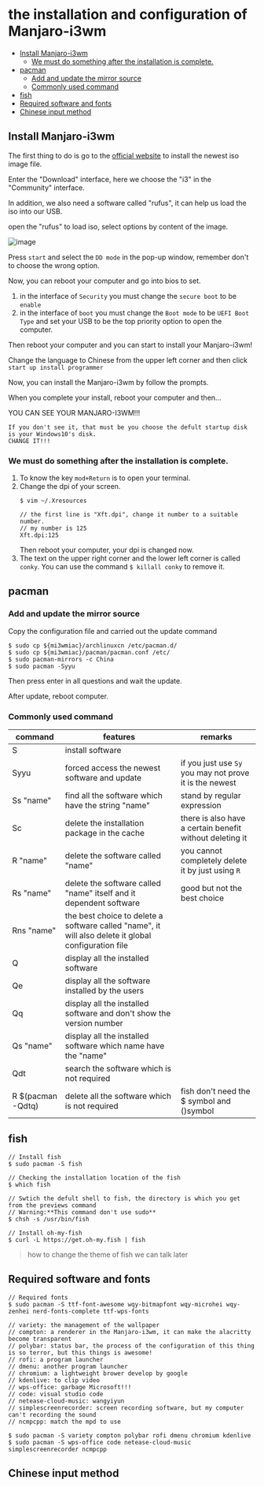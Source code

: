 # the installation and configuration of Manjaro-i3wm

<!-- vim-markdown-toc GFM -->

* [Install Manjaro-i3wm](#install-manjaro-i3wm)
    - [We must do something after the installation is complete.](#we-must-do-something-after-the-installation-is-complete)
* [pacman](#pacman)
    - [Add and update the mirror source](#add-and-update-the-mirror-source)
    - [Commonly used command](#commonly-used-command)
* [fish](#fish)
* [Required software and fonts](#required-software-and-fonts)
* [Chinese input method](#chinese-input-method)

<!-- vim-markdown-toc -->

## Install Manjaro-i3wm

The first thing to do is go to the [official website](https://manjaro.org/) to install the newest iso image file.

Enter the "Download" interface, here we choose the "i3" in the "Community" interface.

In addition, we also need a software called "rufus", it can help us load the iso into our USB.

open the "rufus" to load iso, select options by content of the image.

![image](https://i.loli.net/2019/08/17/5lb9JqHeXRdn8Tw.png)

Press `start` and select the `DD mode` in the pop-up window, remember don't to choose the wrong option.

Now, you can reboot your computer and go into bios to set.

1. in the interface of `Security` you must change the `secure boot` to be `enable`
2. in the interface of `boot` you must change the `Boot mode` to be `UEFI Boot Type` and set your USB to be the top priority option to open the computer.

Then reboot your computer and you can start to install your Manjaro-i3wm!

Change the language to Chinese from the upper left corner and then click `start up install programmer`

Now, you can install the Manjaro-i3wm by follow the prompts.

When you complete your install, reboot your computer and then...

YOU CAN SEE YOUR MANJARO-I3WM!!!

```
If you don't see it, that must be you choose the defult startup disk is your Windows10's disk.
CHANGE IT!!!
```

### We must do something after the installation is complete.

1. To know the key `mod+Return` is to open your terminal.
2. Change the dpi of your screen.
    ```shell
    $ vim ~/.Xresources

    // the first line is "Xft.dpi", change it number to a suitable number.
    // my number is 125
    Xft.dpi:125
    ```
    Then reboot your computer, your dpi is changed now.
3. The text on the upper right corner and the lower left corner is called `conky`. You can use the command `$ killall conky` to remove it.

## pacman

### Add and update the mirror source

Copy the configuration file and carried out the update command
```shell
$ sudo cp ${mi3wmiac}/archlinuxcn /etc/pacman.d/
$ sudo cp ${mi3wmiac}/pacman/pacman.conf /etc/
$ sudo pacman-mirrors -c China
$ sudo pacman -Syyu
```
Then press enter in all questions and wait the update.

After update, reboot computer.

### Commonly used command

| command           | features                                                                                                | remarks                                                  |
|-------------------|----------------------------------------------------------------------------------------------------------------------------------------------------------|----------------------------------------------------------|
| S                 | install software                                                                                        |                                                          |
| Syyu              | forced access the newest software and update                                                            | if you just use `Sy` you may not prove it is the newest  |
| Ss "name"         | find all the software which have the string "name"                                                      | stand by regular expression                              |
| Sc                | delete the installation package in the cache                                                            | there is also have a certain benefit without deleting it |
| R "name"          | delete the software called "name"                                                                       | you cannot completely delete it by just using `R`        |
| Rs "name"         | delete the software called "name" itself and it dependent software                                      | good but not the best choice                             |
| Rns "name"        | the best choice to delete a software called "name", it will also delete it global configuration file |                                                          |
| Q                 | display all the installed software                                                                      |                                                          |
| Qe                | display all the software installed by the users                                                         |                                                          |
| Qq                | display all the installed software and don't show the version number                                |                                                          |
| Qs "name"         | display all the installed software which name have the "name"                                        |                                                          |
| Qdt               | search the software which is not required                                                               |                                                          |
| R $(pacman -Qdtq) | delete all the software which is not required                                                           | fish don't need the $ symbol and ()symbol                |

## fish

```shell
// Install fish
$ sudo pacman -S fish

// Checking the installation location of the fish
$ which fish

// Swtich the defult shell to fish, the directory is which you get from the previews command
// Warning:**This command don't use sudo**
$ chsh -s /usr/bin/fish

// Install oh-my-fish
$ curl -L https://get.oh-my.fish | fish
```
> how to change the theme of fish we can talk later

## Required software and fonts

```shell
// Required fonts
$ sudo pacman -S ttf-font-awesome wqy-bitmapfont wqy-microhei wqy-zenhei nerd-fonts-complete ttf-wps-fonts

// variety: the management of the wallpaper
// compton: a renderer in the Manjaro-i3wm, it can make the alacritty become transparent
// polybar: status bar, the process of the configuration of this thing is so terror, but this things is awesome!
// rofi: a program launcher
// dmenu: another program launcher
// chromium: a lightweight brower develop by google
// kdenlive: to clip video
// wps-office: garbage Microsoft!!!
// code: visual studio code
// netease-cloud-music: wangyiyun
// simplescreenrecorder: screen recording software, but my computer can't recording the sound
// ncmpcpp: match the mpd to use

$ sudo pacman -S variety compton polybar rofi dmenu chromium kdenlive
$ sudo pacman -S wps-office code netease-cloud-music simplescreenrecorder ncmpcpp
```

## Chinese input method

